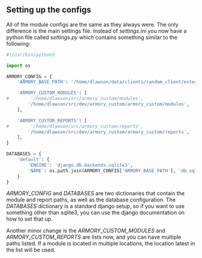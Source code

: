 ## Setting up the configs

All of the module configs are the same as they always were. The only difference is the main settings file. Instead of _settings.ini_ you now have a python file called _settings.py_ which contains something similar to the following:

```python
#!/usr/bin/python3

import os

ARMORY_CONFIG = {
    'ARMORY_BASE_PATH': '/home/dlawson/data/clients/random_client/external/2_results/armory2/',

    'ARMORY_CUSTOM_MODULES': [
#        '/home/dlawson/src/armory_custom/modules',
        '/home/dlawson/src/dev/armory_custom/armory_custom/modules',
    ],

    'ARMORY_CUSTOM_REPORTS': [
#        '/home/dlawson/src/armory_custom/reports',
        '/home/dlawson/src/dev/armory_custom/armory_custom/reports',
    ],
}

DATABASES = {
    'default': {
        'ENGINE': 'django.db.backends.sqlite3',
        'NAME': os.path.join(ARMORY_CONFIG['ARMORY_BASE_PATH'], 'db.sqlite3'),
    }
}

```

*ARMORY_CONFIG* and *DATABASES* are two dictionaries that contain the module and report paths, as well as the database configuration. The *DATABASES* dictionary is a standard django setup, so if you want to use something other than sqlite3, you can use the django documentation on how to set that up.

Another minor change is the *ARMORY_CUSTOM_MODULES* and *ARMORY_CUSTOM_REPORTS* are lists now, and you can have multiple paths listed. If a module is located in multiple locations, the location latest in the list will be used.
